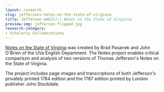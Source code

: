 ```yaml
---
layout: research
slug: jeffersons-notes-on-the-state-of-virginia
title: Jefferson &#8217;s Notes on the State of Virginia
preview-img: jefferson-flipped.jpg
research-category:
- Scholarly Collaborations
---
```


[Notes on the State of Virginia](http://jefferson-notes.org/) was created by Brad Pasanek and John O'Brien of the UVa English Department. The Notes project enables critical comparison and analysis of two versions of Thomas Jefferson's Notes on the State of Virginia. 

The project includes page images and transcriptions of both Jefferson's privately printed 1784 edition and the 1787 edition printed by London publisher John Stockdale.
